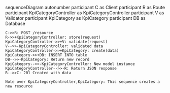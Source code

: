 sequenceDiagram
    autonumber
    participant C as Client
    participant R as Route
    participant KpiCategoryController as KpiCategoryController
    participant V as Validator
    participant KpiCategory as KpiCategory
    participant DB as Database
    
    C->>R: POST /resource
    R->>+KpiCategoryController: store(request)
    KpiCategoryController->>+V: validate(request)
    V-->>-KpiCategoryController: validated data
    KpiCategoryController->>+KpiCategory: create(data)
    KpiCategory->>+DB: INSERT INTO table
    DB-->>-KpiCategory: Return new record
    KpiCategory-->>-KpiCategoryController: New model instance
    KpiCategoryController-->>-R: Return JSON response
    R-->>C: 201 Created with data
    
    Note over KpiCategoryController,KpiCategory: This sequence creates a new resource
  
